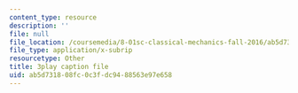 ```yaml
---
content_type: resource
description: ''
file: null
file_location: /coursemedia/8-01sc-classical-mechanics-fall-2016/ab5d731808fc0c3fdc9488563e97e658_DYi8KTt8688.srt
file_type: application/x-subrip
resourcetype: Other
title: 3play caption file
uid: ab5d7318-08fc-0c3f-dc94-88563e97e658
---
```

